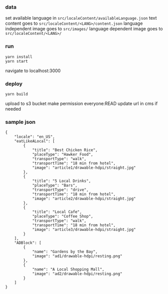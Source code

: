 ### data
set available language in `src/localeContent/availableLanguage.json`
text content goes to `src/localeContent/<LANG>/content.json`
language independent image goes to `src/images/`
language dependent image goes to `src/localeContent/<LANG>/`


### run
```
yarn install
yarn start
```
navigate to localhost:3000

### deploy
```
yarn build
```
upload to s3 bucket
make permission everyone:READ
update url in cms if needed

### sample json
```
{
    "locale": "en_US",
    "eatLikeALocal": [
        {
            "title": "Best Chicken Rice",
            "placeType": "Hawker Food",
            "transportType": "walk",
            "transportTime": "18 min from hotel",
            "image": "article1/drawable-hdpi/straight.jpg"
        },
        {
            "title": "5 Local Drinks",
            "placeType": "Bars",
            "transportType": "drive",
            "transportTime": "18 min from hotel",
            "image": "article2/drawable-hdpi/straight.jpg"
        },
        {
            "title": "Local Cafe",
            "placeType": "Coffee Shop",
            "transportType": "walk",
            "transportTime": "18 min from hotel",
            "image": "article3/drawable-hdpi/straight.jpg"
        }
    ],
    "ADBlock": [
        {
            "name": "Gardens by the Bay",
            "image": "ad1/drawable-hdpi/resting.png"
        },
        {
            "name": "A Local Shopping Mall",
            "image": "ad2/drawable-hdpi/resting.png"
        }
    ]
}
```